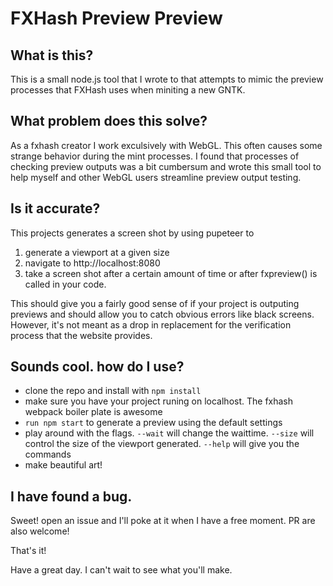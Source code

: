 # FXHash Preview Preview

## What is this?
This is a small node.js tool that I wrote to that attempts to mimic the preview processes that FXHash uses when miniting a new GNTK.

## What problem does this solve?
 As a fxhash creator I work exculsively with WebGL. This often causes some strange behavior during the mint processes. I found that processes of checking preview outputs was a bit cumbersum and wrote this small tool to help myself and other WebGL users streamline preview output testing.

## Is it accurate?
This projects generates a screen shot by using pupeteer to 
1) generate a viewport at a given size 
2) navigate to http://localhost:8080 
3) take a screen shot after a certain amount of time or after fxpreview() is called in your code.

This should give you a fairly good sense of if your project is outputing previews and should allow you to catch obvious errors like black screens.  However, it's not meant as a drop in replacement for the verification process that the website provides. 
 ## Sounds cool. how do I use?
 - clone the repo and install with `npm install` 
 - make sure you have your project runing on localhost. The fxhash webpack boiler plate is awesome
 - `run npm start` to generate a preview using the default settings
 - play around with the  flags. `--wait` will change the waittime. `--size` will control the size of the viewport generated. `--help` will give you the commands
- make beautiful art!


## I have found a bug.
Sweet! open an issue and I'll poke at it when I have a free moment. PR are also welcome!

That's it!

Have a great day. I can't wait to see what you'll make.
